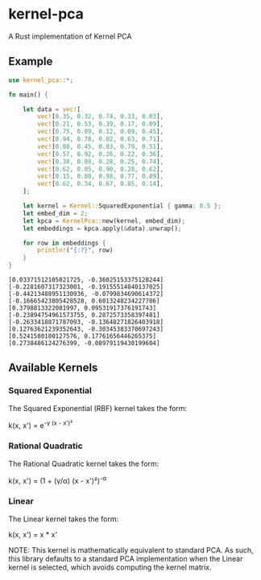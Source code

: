 # kernel-pca

A Rust implementation of Kernel PCA

## Example

```rust
use kernel_pca::*;

fn main() {

    let data = vec![
        vec![0.35, 0.32, 0.74, 0.33, 0.03],
        vec![0.21, 0.53, 0.39, 0.17, 0.09],
        vec![0.75, 0.09, 0.12, 0.09, 0.45],
        vec![0.94, 0.78, 0.02, 0.63, 0.71],
        vec![0.88, 0.45, 0.83, 0.79, 0.51],
        vec![0.57, 0.92, 0.26, 0.22, 0.36],
        vec![0.38, 0.08, 0.28, 0.25, 0.74],
        vec![0.62, 0.05, 0.90, 0.28, 0.62],
        vec![0.15, 0.80, 0.98, 0.77, 0.89],
        vec![0.62, 0.34, 0.67, 0.85, 0.14],
    ];

    let kernel = Kernel::SquaredExponential { gamma: 0.5 };
    let embed_dim = 2;
    let kpca = KernelPca::new(kernel, embed_dim);
    let embeddings = kpca.apply(&data).unwrap();

    for row in embeddings {
        println!("{:?}", row)
    }
}
```
```
[0.03371512105021725, -0.36025153375128244]
[-0.2281607317323001, -0.19155514840137025]
[-0.44213488951130936, -0.0799834690614372]
[-0.16665423805428528, 0.6013248234227786]
[0.3798813322081997, 0.09531917376191743]
[-0.23894754961573755, 0.2872573358397481]
[-0.2633418871787093, -0.13648271826403918]
[0.12763621239352643, -0.30345383370697243]
[0.5241580180127576, 0.17761656446265375]
[0.2738486124276399, -0.08979119430199604]
```

## Available Kernels

### Squared Exponential

The Squared Exponential (RBF) kernel takes the form:

k(x, x') = e<sup>-&gamma; (x - x')&sup2;</sup>

### Rational Quadratic

The Rational Quadratic kernel takes the form:

k(x, x') = (1 + (&gamma;/&alpha;) (x - x')&sup2;)<sup>-&alpha;</sup>

### Linear

The Linear kernel takes the form:

k(x, x') = x * x'

NOTE: This kernel is mathematically equivalent to standard PCA. As such, this library defaults to a standard PCA implementation when the Linear kernel is selected, which avoids computing the kernel matrix.
